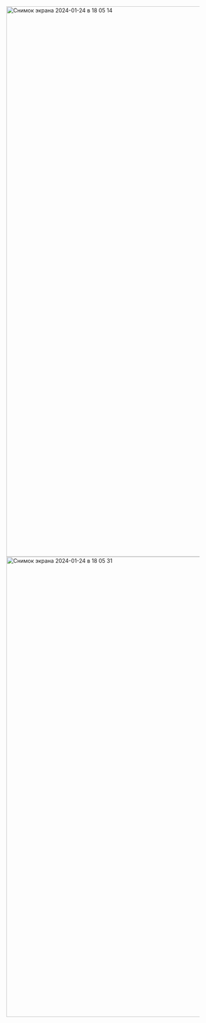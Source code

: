 <img width="1435" alt="Снимок экрана 2024-01-24 в 18 05 14" src="https://github.com/balguzh1nov/LaravelToDoList/assets/118799235/8ca55a9c-6219-4573-86e5-4b1bebe09683">
<img width="1200" alt="Снимок экрана 2024-01-24 в 18 05 31" src="https://github.com/balguzh1nov/LaravelToDoList/assets/118799235/825fd35f-b762-41f1-b644-356441476eb2">
